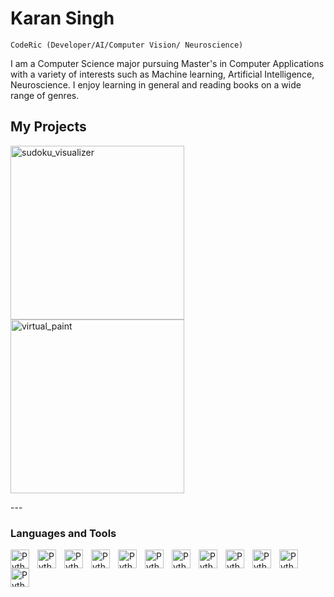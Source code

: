 # Karan Singh
``CodeRic (Developer/AI/Computer Vision/ Neuroscience)``

I am a Computer Science major pursuing Master's in Computer Applications with a variety of interests such as Machine learning, Artificial Intelligence, Neuroscience. I enjoy learning in general and reading books on a wide range of genres. 

## My Projects
<p align="left">
<a href="https://github.com/CodeRic28/sudoku_visualizer"><img width="278" src="https://denvercoder1-github-readme-stats.vercel.app/api/pin?username=CodeRic28&repo=sudoku_visualizer&theme=react&bg_color=1F222E&title_color=F85D7F&hide_border=true&icon_color=F8D866&show_icons=false" alt="sudoku_visualizer"></a>
<a href="https://github.com/CodeRic28/virtual_paint_cv"><img width="278" src="https://denvercoder1-github-readme-stats.vercel.app/api/pin/?username=DenverCode1&repo=Virtual Paint&theme=react&bg_color=1F222E&title_color=F85D7F&hide_border=true&icon_color=F8D866&show_icons=false" alt="virtual_paint"></a>
</p>
---

### Languages and Tools
<img align="left" alt="Python" width="30px" style="padding-right:10px" src="https://cdn.jsdelivr.net/gh/devicons/devicon/icons/python/python-original.svg"/>
<img align="left" alt="Python" width="30px" style="padding-right:10px" src="https://cdn.jsdelivr.net/gh/devicons/devicon/icons/cplusplus/cplusplus-original.svg" />
<img align="left" alt="Python" width="30px" style="padding-right:10px" src="https://cdn.jsdelivr.net/gh/devicons/devicon/icons/c/c-original.svg" />
<img align="left" alt="Python" width="30px" style="padding-right:10px" src="https://cdn.jsdelivr.net/gh/devicons/devicon/icons/linux/linux-original.svg" />
<img align="left" alt="Python" width="30px" style="padding-right:10px" src="https://cdn.jsdelivr.net/gh/devicons/devicon/icons/fedora/fedora-original.svg" />          
<img align="left" alt="Python" width="30px" style="padding-right:10px" src="https://cdn.jsdelivr.net/gh/devicons/devicon/icons/vim/vim-original.svg" />
<img align="left" alt="Python" width="30px" style="padding-right:10px" src="https://cdn.jsdelivr.net/gh/devicons/devicon/icons/opencv/opencv-original.svg" />
<img align="left" alt="Python" width="30px" style="padding-right:10px" src="https://cdn.jsdelivr.net/gh/devicons/devicon/icons/numpy/numpy-original.svg" />
<img align="left" alt="Python" width="30px" style="padding-right:10px" src="https://cdn.jsdelivr.net/gh/devicons/devicon/icons/pandas/pandas-original.svg" />
<img align="left" alt="Python" width="30px" style="padding-right:10px" src="https://cdn.jsdelivr.net/gh/devicons/devicon/icons/html5/html5-original-wordmark.svg" />
<img align="left" alt="Python" width="30px" style="padding-right:10px" src="https://cdn.jsdelivr.net/gh/devicons/devicon/icons/css3/css3-original-wordmark.svg" />
<img align="left" alt="Python" width="30px" style="padding-right:10px" src="https://cdn.jsdelivr.net/gh/devicons/devicon/icons/javascript/javascript-original.svg" />

#


                                                  
<!--
**CodeRic28/CodeRic28** is a ✨ _special_ ✨ repository because its `README.md` (this file) appears on your GitHub profile.

Here are some ideas to get you started:

- 🔭 I’m currently working on ...
- 🌱 I’m currently learning ...
- 👯 I’m looking to collaborate on ...
- 🤔 I’m looking for help with ...
- 💬 Ask me about ...
- 📫 How to reach me: ...
- 😄 Pronouns: ...
- ⚡ Fun fact: ...
-->
